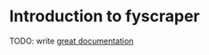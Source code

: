 # Introduction to fyscraper

TODO: write [great documentation](http://jacobian.org/writing/what-to-write/)
